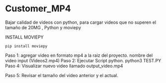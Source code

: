 # Customer_MP4
Bajar calidad de videos con python, para cargar videos que no superen el tamaño de 20MG , Python y moviepy

INSTALL MOVIEPY
````
pip install moviepy
````

Paso 1: agregar video en formato mp4 a la raiz del proyecto. nombre del video input (Videos2.mp4)
Paso 2: Ejecutar Script python. python3 TEST.PY
Paso 4: Visualizar nuevo video llamado output_video.mp4

Paso 5: Revisar el tamaño del video anterior y el actual.